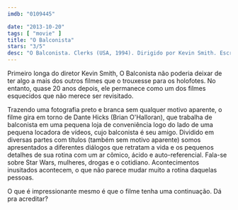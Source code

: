 ```yaml
---
imdb: "0109445"

date: "2013-10-20"
tags: [ "movie" ]
title: "O Balconista"
stars: "3/5"
desc: "O Balconista. Clerks (USA, 1994). Dirigido por Kevin Smith. Escrito por Kevin Smith. Com Brian O'Halloran, Jeff Anderson, Marilyn Ghigliotti, Lisa Spoonauer, Jason Mewes, Kevin Smith, Scott Mosier, Scott Schiaffo, Al Berkowitz."
---
```

Primeiro longa do diretor Kevin Smith, O Balconista não poderia deixar de ter algo a mais dos outros filmes que o trouxesse para os holofotes. No entanto, quase 20 anos depois, ele permanece como um dos filmes esquecidos que não merece ser revisitado.

Trazendo uma fotografia preto e branca sem qualquer motivo aparente, o filme gira em torno de Dante Hicks (Brian O'Halloran), que trabalha de balconista em uma pequena loja de conveniência logo do lado de uma pequena locadora de vídeos, cujo balconista é seu amigo. Dividido em diversas partes com títulos (também sem motivo aparente) somos apresentados a diferentes diálogos que retratam a vida e os pequenos detalhes de sua rotina com um ar cômico, ácido e auto-referencial. Fala-se sobre Star Wars, mulheres, drogas e o cotidiano. Acontecimentos inusitados acontecem, o que não parece mudar muito a rotina daquelas pessoas.

O que é impressionante mesmo é que o filme tenha uma continuação. Dá pra acreditar?


